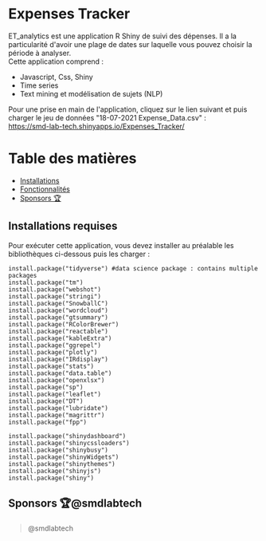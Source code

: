 # Expenses Tracker  
ET_analytics est une application R Shiny de suivi des dépenses. Il a la particularité d'avoir une plage de dates sur laquelle vous pouvez choisir la période à analyser.  
Cette application comprend :
- Javascript, Css, Shiny
- Time series
- Text mining et modélisation de sujets (NLP)  

Pour une prise en main de l'application, cliquez sur le lien suivant et puis charger le jeu de données "18-07-2021 Expense_Data.csv" :  
https://smd-lab-tech.shinyapps.io/Expenses_Tracker/

# Table des matières 
- [Installations](#install)
- [Fonctionnalités](#features)
- [Sponsors 🏆](#sponsors)

<h2 id="install">Installations requises</h2>

Pour exécuter cette application, vous devez installer au préalable les bibliothèques ci-dessous puis les charger :

```
install.package("tidyverse") #data science package : contains multiple packages
install.package("tm")
install.package("webshot")
install.package("stringi")
install.package("SnowballC")
install.package("wordcloud")
install.package("gtsummary")
install.package("RColorBrewer")
install.package("reactable")
install.package("kableExtra")
install.package("ggrepel")
install.package("plotly")
install.package("IRdisplay")
install.package("stats")
install.package("data.table")
install.package("openxlsx")                
install.package("sp")
install.package("leaflet")
install.package("DT")
install.package("lubridate")
install.package("magrittr")
install.package("fpp")

install.package("shinydashboard")
install.package("shinycssloaders")
install.package("shinybusy")
install.package("shinyWidgets")
install.package("shinythemes")
install.package("shinyjs")
install.package("shiny")

```


<h2 id="sponsors">

Sponsors 🏆@smdlabtech

</h2>

> @smdlabtech



